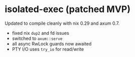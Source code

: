 # isolated-exec (patched MVP)
Updated to compile cleanly with nix 0.29 and axum 0.7.

- fixed nix `dup2` and fd issues
- switched to `axum::serve`
- all async RwLock guards now awaited
- PTY I/O uses `try_io` for read/write
